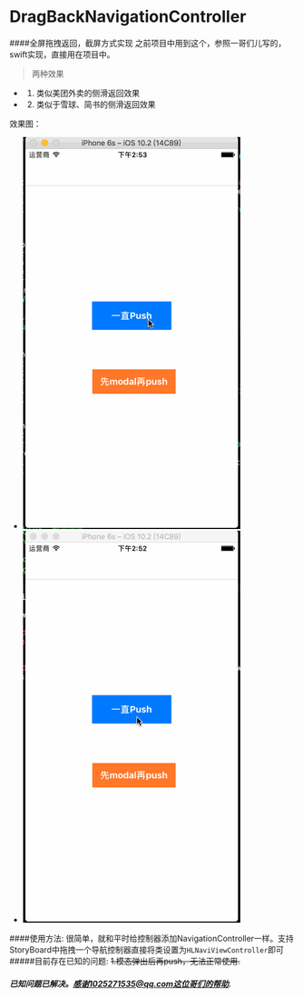 # DragBackNavigationController
####全屏拖拽返回，截屏方式实现 之前项目中用到这个，参照一哥们儿写的，swift实现，直接用在项目中。

> 两种效果
* 1. 类似美团外卖的侧滑返回效果
* 2. 类似于雪球、简书的侧滑返回效果


效果图：
  * ![效果图1](https://github.com/monkeyRing/DragBackNavigationController/blob/master/images/effect1.gif)
  * ![效果图2](https://github.com/monkeyRing/DragBackNavigationController/blob/master/images/effect2.gif)

####使用方法:
很简单，就和平时给控制器添加NavigationController一样。支持StoryBoard中拖拽一个导航控制器直接将类设置为`HLNaviViewController`即可
#####目前存在已知的问题:
 ~~1.模态弹出后再push，无法正常使用.~~

##### 已知问题已解决。感谢1025271535@qq.com这位哥们的帮助.
